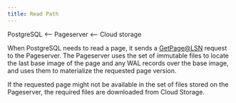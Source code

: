 ```yaml
---
title: Read Path
---
```


PostgreSQL &lt;-- Pageserver &lt;-- Cloud storage

When PostgreSQL needs to read a page, it sends a [GetPage@LSN](#getpage@lsn) request to the Pageserver. The Pageserver uses the set of immutable files to locate the last base image of the page and any WAL records over the base image, and uses them to materialize the requested page version.

If the requested page might not be available in the set of files stored on the Pageserver, the required files are downloaded from Cloud Storage.
